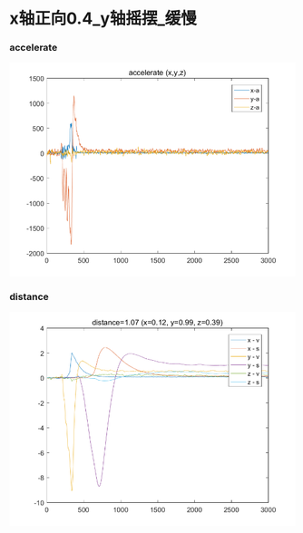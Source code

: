 # x轴正向0.4_y轴摇摆_缓慢

### accelerate

![accelerate](./assets/accelerate-1731982600167-3.png)



### distance

![distance](./assets/distance-1731982589514-1.png)















